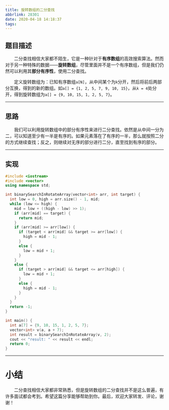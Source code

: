 ```yaml
---
title: 旋转数组的二分查找
abbrlink: 28301
date: 2020-04-18 14:18:37
tags:
---
```


## 题目描述

&emsp;&emsp;二分查找相信大家都不陌生，它是一种针对于**有序数组**的高效搜索算法。然而对于另一种特殊的数据——**旋转数组**，尽管里面并不是一个有序数组，但是我们仍然可以利用其**部分有序性**，使用二分查找。

<!-- more -->

&emsp;&emsp;定义旋转数组为：已知有序数组`a[N]`，从中间某个为`k`分开，然后将前后两部分互换，得到的新的数组。如`a[] = {1, 2, 5, 7, 9, 10, 15}`，从`k = 4`处分开，得到旋转数组为`a[] = {9, 10, 15, 1, 2, 5, 7}`。

---

## 思路

&emsp;&emsp;我们可以利用旋转数组中的部分有序性来进行二分查找。依然是从中间一分为二，可以知道至少有一半是有序的。如果元素落在了有序的一半，那么就按照二分的方式继续查找；反之，则继续对无序的部分进行二分，直至找到有序的部分。

---

## 实现

```c++
#include <iostream>
#include <vector>
using namespace std;

int binarySearchInRotateArray(vector<int> arr, int target) {
  int low = 0, high = arr.size() - 1, mid;
  while (low <= high) {
    mid = low + ((high - low) >> 1);
    if (arr[mid] == target) {
      return mid;
    }
    if (arr[mid] >= arr[low]) {
      if (target < arr[mid] && target >= arr[low]) {
        high = mid - 1;
      }
      else {
        low = mid + 1;
      }
    }
    else {
      if (target > arr[mid] && target <= arr[high]) {
        low = mid + 1;
      }
      else {
        high = mid - 1;
      }
    }
  }
  return -1;
}

int main() {
  int a[7] = {9, 10, 15, 1, 2, 5, 7};
  vector<int> v(a, a + 7);
  int result = binarySearchInRotateArray(v, 2);
  cout << "result: " << result << endl;
  return 0;
}
```

---

# 小结

&emsp;&emsp;二分查找相信大家都非常熟悉，但是旋转数组的二分查找并不是这么普遍，有许多面试都会考到。希望这篇分享能够帮助到你。最后，欢迎大家转发、评论，谢谢！